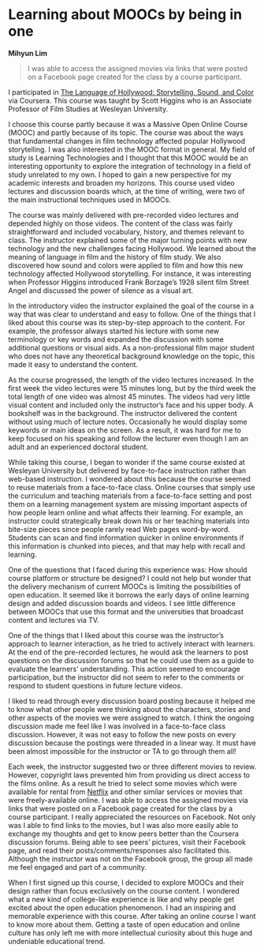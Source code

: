 # Learning about MOOCs by being in one #
**Mihyun Lim**

>I was able to access the assigned movies via links that were posted on a Facebook page created for the class by a course participant.

I participated in [The Language of Hollywood: Storytelling, Sound, and Color](https://www.coursera.org/course/hollywood) via Coursera. This course was taught by Scott Higgins who is an Associate Professor of Film Studies at Wesleyan University.

I choose this course partly because it was a Massive Open Online Course (MOOC) and partly because of its topic. The course was about the ways that fundamental changes in film technology affected popular Hollywood storytelling. I was also interested in the MOOC format in general. My field of study is Learning Technologies and I thought that this MOOC would be an interesting opportunity to explore the integration of technology in a field of study unrelated to my own. I hoped to gain a new perspective for my academic interests and broaden my horizons. This course used video lectures and discussion boards which, at the time of writing, were two of the main instructional techniques used in MOOCs.

The course was mainly delivered with pre-recorded video lectures and depended highly on those videos. The content of the class was fairly straightforward and included vocabulary, history, and themes relevant to class. The instructor explained some of the major turning points with new technology and the new challenges facing Hollywood. We learned about the meaning of language in film and the history of film study. We also discovered how sound and colors were applied to film and how this new technology affected Hollywood storytelling. For instance, it was interesting when Professor Higgins introduced Frank Borzage’s 1928 silent film Street Angel and discussed the power of silence as a visual art.

In the introductory video the instructor explained the goal of the course in a way that was clear to understand and easy to follow. One of the things that I liked about this course was its step-by-step approach to the content. For example, the professor always started his lecture with some new terminology or key words and expanded the discussion with some additional questions or visual aids. As a non-professional film major student who does not have any theoretical background knowledge on the topic, this made it easy to understand the content.

As the course progressed, the length of the video lectures increased. In the first week the video lectures were 15 minutes long, but by the third week the total length of one video was almost 45 minutes. The videos had very little visual content and included only the instructor’s face and his upper body. A bookshelf was in the background. The instructor delivered the content without using much of lecture notes. Occasionally he would display some keywords or main ideas on the screen. As a result, it was hard for me to keep focused on his speaking and follow the lecturer even though I am an adult and an experienced doctoral student.

While taking this course, I began to wonder if the same course existed at Wesleyan University but delivered by face-to-face instruction rather than web-based instruction. I wondered about this because the course seemed to reuse materials from a face-to-face class. Online courses that simply use the curriculum and teaching materials from a face-to-face setting and post them on a learning management system are missing important aspects of how people learn online and what affects their learning. For example, an instructor could strategically break down his or her teaching materials into bite-size pieces since people rarely read Web pages word-by-word. Students can scan and find information quicker in online environments if this information is chunked into pieces, and that may help with recall and learning.

One of the questions that I faced during this experience was: How should course platform or structure be designed? I could not help but wonder that the delivery mechanism of current MOOCs is limiting the possibilities of open education. It seemed like it borrows the early days of online learning design and added discussion boards and videos. I see little difference between MOOCs that use this format and the universities that broadcast content and lectures via TV.

One of the things that I liked about this course was the instructor’s approach to learner interaction, as he tried to actively interact with learners. At the end of the pre-recorded lectures, he would ask the learners to post questions on the discussion forums so that he could use them as a guide to evaluate the learners’ understanding. This action seemed to encourage participation, but the instructor did not seem to refer to the comments or respond to student questions in future lecture videos.

I liked to read through every discussion board posting because it helped me to know what other people were thinking about the characters, stories and other aspects of the movies we were assigned to watch. I think the ongoing discussion made me feel like I was involved in a face-to-face class discussion. However, it was not easy to follow the new posts on every discussion because the postings were threaded in a linear way. It must have been almost impossible for the instructor or TA to go through them all!

Each week, the instructor suggested two or three different movies to review. However, copyright laws prevented him from providing us direct access to the films online. As a result he tried to select some movies which were available for rental from [Netflix](http://www.netflix.com) and other similar services or movies that were freely-available online. I was able to access the assigned movies via links that were posted on a Facebook page created for the class by a course participant. I really appreciated the resources on Facebook. Not only was I able to find links to the movies, but I was also more easily able to exchange my thoughts and get to know peers better than the Coursera discussion forums. Being able to see peers’ pictures, visit their Facebook page, and read their posts/comments/responses also facilitated this. Although the instructor was not on the Facebook group, the group all made me feel engaged and part of a community.

When I first signed up this course, I decided to explore MOOCs and their design rather than focus exclusively on the course content. I wondered what a new kind of college-like experience is like and why people get excited about the open education phenomenon. I had an inspiring and memorable experience with this course. After taking an online course I want to know more about them. Getting a taste of open education and online culture has only left me with more intellectual curiosity about this huge and undeniable educational trend.


